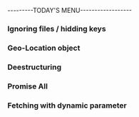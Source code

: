 ---------TODAY'S MENU------------------

### Ignoring files / hidding keys

### Geo-Location object

### Deestructuring

### Promise All

### Fetching with dynamic parameter
